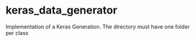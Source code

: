 # keras_data_generator
Implementation of a Keras Generation. The directory must have one folder per class

